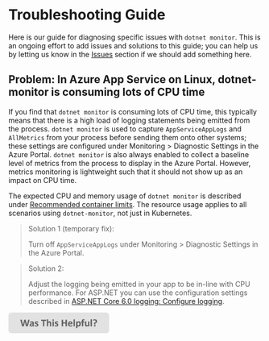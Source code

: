 # Troubleshooting Guide

Here is our guide for diagnosing specific issues with `dotnet monitor`. This is an ongoing effort to add issues and solutions to this guide; you can help us by letting us know in the [Issues](https://github.com/dotnet/dotnet-monitor/issues) section if we should add something here.

## Problem: In Azure App Service on Linux, dotnet-monitor is consuming lots of CPU time

If you find that `dotnet monitor` is consuming lots of CPU time, this typically means that there is a high load of logging statements being emitted from the process. `dotnet monitor` is used to capture `AppServiceAppLogs` and `AllMetrics` from your process before sending them onto other systems; these settings are configured under Monitoring > Diagnostic Settings in the Azure Portal. `dotnet monitor` is also always enabled to collect a baseline level of metrics from the process to display in the Azure Portal. However, metrics monitoring is lightweight such that it should not show up as an impact on CPU time.

The expected CPU and memory usage of `dotnet monitor` is described under [Recommended container limits](./kubernetes.md#recommended-container-limits). The resource usage applies to all scenarios using `dotnet-monitor`, not just in Kubernetes.

> Solution 1 (temporary fix):
>
> Turn off `AppServiceAppLogs` under Monitoring > Diagnostic Settings in the Azure Portal.

> Solution 2:
>
> Adjust the logging being emitted in your app to be in-line with CPU performance.
> For ASP.NET you can use the configuration settings described in [ASP.NET Core 6.0 logging: Configure logging](https://docs.microsoft.com/en-us/aspnet/core/fundamentals/logging/?view=aspnetcore-6.0#configure-logging).

[<img src=/images/WasThisHelpful.png width="200"/>](https://www.research.net/r/DGDQWXH?src=troubleshooting)
